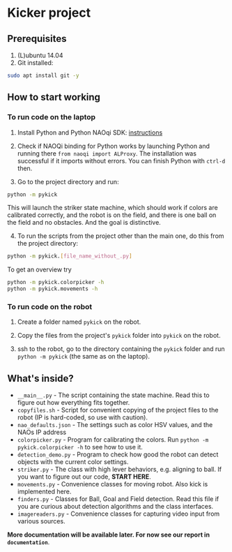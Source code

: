# Kicker project

## Prerequisites

1. (L)ubuntu 14.04
2. Git installed:

```sh
sudo apt install git -y 
```

## How to start working

### To run code on the laptop

1. Install Python and Python NAOqi SDK: [instructions](
http://doc.aldebaran.com/2-1/dev/python/install_guide.html)

2. Check if NAOQi binding for Python works by launching Python and running
there `from naoqi import ALProxy`. The installation was successful if it
imports without errors. You can finish Python with `ctrl-d` then.

3. Go to the project directory and run:

```sh
python -m pykick
```

This will launch the striker state machine, which should work if colors are
calibrated correctly, and the robot is on the field, and there is one ball on
the field and no obstacles. And the goal is distinctive.

4. To run the scripts from the project other than the main one, do this from
the project directory:

```sh
python -m pykick.[file_name_without_.py]
```

To get an overview try

```sh
python -m pykick.colorpicker -h
python -m pykick.movements -h
```

### To run code on the robot

1. Create a folder named `pykick` on the robot.

2. Copy the files from the project's `pykick` folder into `pykick` on the
robot.

3. ssh to the robot, go to the directory containing the `pykick` folder and run
`python -m pykick` (the same as on the laptop).

## What's inside?

* `__main__.py` - The script containing the state machine. Read this to figure
out how everything fits together.
* `copyfiles.sh` - Script for convenient copying of the project files to the
robot (IP is hard-coded, so use with caution).
* `nao_defaults.json` - The settings such as color HSV values, and the NAOs IP
address
* `colorpicker.py` - Program for calibrating the colors. Run
`python -m pykick.colorpicker -h` to see how to use it.
* `detection_demo.py` - Program to check how good the robot can detect objects
with the current color settings.
* `striker.py` - The class with high lever behaviors, e.g. aligning to ball. If
you want to figure out our code, **START HERE**.
* `movements.py` - Convenience classes for moving robot. Also kick is
implemented here.
* `finders.py` - Classes for Ball, Goal and Field detection. Read this file if
you are curious about detection algorithms and the class interfaces.
* `imagereaders.py` - Convenience classes for capturing video input from
various sources.

**More documentation will be available later. For now see our report in
`documentation`**.
